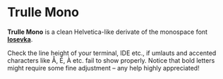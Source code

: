 # Trulle Mono

**Trulle Mono** is a clean Helvetica-like derivate of the monospace font [**Iosevka**](https://github.com/be5invis/Iosevka).

Check the line height of your terminal, IDE etc., if umlauts and accented characters like Å, É, À etc. fail to show properly. Notice that bold letters might require some fine adjustment – any help highly appreciated!
